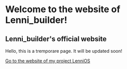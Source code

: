 # Welcome to the website of Lenni_builder!
## Lenni_builder's official website

Hello, this is a tremporare page. It will be updated soon!

[Go to the website of my project LenniOS](http://lenni-builder.github.io/LenniOS/)
